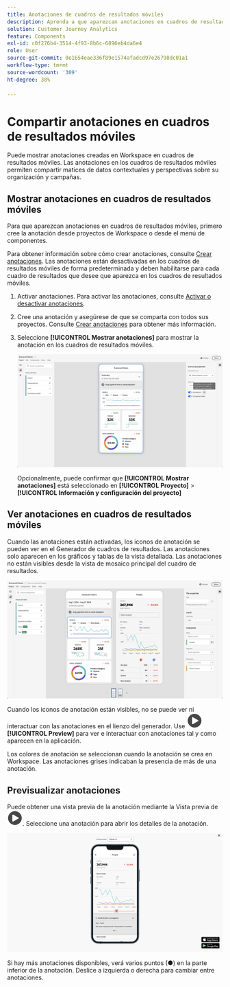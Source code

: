 ```yaml
---
title: Anotaciones de cuadros de resultados móviles
description: Aprenda a que aparezcan anotaciones en cuadros de resultados móviles.
solution: Customer Journey Analytics
feature: Components
exl-id: c0f276b4-3514-4f93-8b6c-6896eb4da6e4
role: User
source-git-commit: 0e1654eae336f89e1574afadcd97e26798dc01a1
workflow-type: tm+mt
source-wordcount: '309'
ht-degree: 38%

---
```



# Compartir anotaciones en cuadros de resultados móviles

Puede mostrar anotaciones creadas en Workspace en cuadros de resultados móviles. Las anotaciones en los cuadros de resultados móviles permiten compartir matices de datos contextuales y perspectivas sobre su organización y campañas.


## Mostrar anotaciones en cuadros de resultados móviles

Para que aparezcan anotaciones en cuadros de resultados móviles, primero cree la anotación desde proyectos de Workspace o desde el menú de componentes.

Para obtener información sobre cómo crear anotaciones, consulte [Crear anotaciones](create-annotations.md). Las anotaciones están desactivadas en los cuadros de resultados móviles de forma predeterminada y deben habilitarse para cada cuadro de resultados que desee que aparezca en los cuadros de resultados móviles.

1. Activar anotaciones. Para activar las anotaciones, consulte [Activar o desactivar anotaciones](overview.md#turn-annotations-on-or-off).

1. Cree una anotación y asegúrese de que se comparta con todos sus proyectos. Consulte [Crear anotaciones](create-annotations.md) para obtener más información.

1. Seleccione **[!UICONTROL Mostrar anotaciones]** para mostrar la anotación en los cuadros de resultados móviles.

   ![Opciones de anotaciones para móviles para cuadros de resultados.](assets/annotations-scorecard-onoff.png)

   Opcionalmente, puede confirmar que **[!UICONTROL Mostrar anotaciones]** está seleccionado en **[!UICONTROL Proyecto]** > **[!UICONTROL Información y configuración del proyecto]**

## Ver anotaciones en cuadros de resultados móviles

Cuando las anotaciones están activadas, los iconos de anotación se pueden ver en el Generador de cuadros de resultados. Las anotaciones solo aparecen en los gráficos y tablas de la vista detallada. Las anotaciones no están visibles desde la vista de mosaico principal del cuadro de resultados.

![Creador de cuadros de resultados que resalta los iconos de anotación.](assets/annotations-scorecard.png)

Cuando los iconos de anotación están visibles, no se puede ver ni interactuar con las anotaciones en el lienzo del generador. Use ![PlayCircle](/help/assets/icons/PlayCircle.svg) **[!UICONTROL Preview]** para ver e interactuar con anotaciones tal y como aparecen en la aplicación.

Los colores de anotación se seleccionan cuando la anotación se crea en Workspace. Las anotaciones grises indicaban la presencia de más de una anotación.

## Previsualizar anotaciones

Puede obtener una vista previa de la anotación mediante la Vista previa de ![PlayCircle](/help/assets/icons/PlayCircle.svg). Seleccione una anotación para abrir los detalles de la anotación.

![Vista previa del cuadro de resultados móvil de anotación](assets/annotations-scorecard-preview.png)

Si hay más anotaciones disponibles, verá varios puntos (●) en la parte inferior de la anotación. Deslice a izquierda o derecha para cambiar entre anotaciones.
